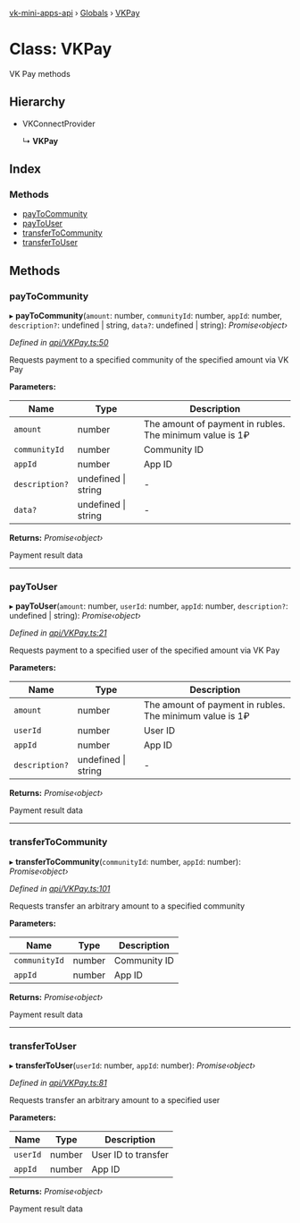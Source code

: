[vk-mini-apps-api](../README.md) › [Globals](../globals.md) › [VKPay](vkpay.md)

# Class: VKPay

VK Pay methods

## Hierarchy

* VKConnectProvider

  ↳ **VKPay**

## Index

### Methods

* [payToCommunity](vkpay.md#paytocommunity)
* [payToUser](vkpay.md#paytouser)
* [transferToCommunity](vkpay.md#transfertocommunity)
* [transferToUser](vkpay.md#transfertouser)

## Methods

###  payToCommunity

▸ **payToCommunity**(`amount`: number, `communityId`: number, `appId`: number, `description?`: undefined | string, `data?`: undefined | string): *Promise‹object›*

*Defined in [api/VKPay.ts:50](https://github.com/VKCOM/vk-mini-apps-api/blob/aa96c54/src/api/VKPay.ts#L50)*

Requests payment to a specified community of the specified amount
via VK Pay

**Parameters:**

Name | Type | Description |
------ | ------ | ------ |
`amount` | number | The amount of payment in rubles. The minimum value is 1₽ |
`communityId` | number | Community ID |
`appId` | number | App ID |
`description?` | undefined &#124; string | - |
`data?` | undefined &#124; string | - |

**Returns:** *Promise‹object›*

Payment result data

___

###  payToUser

▸ **payToUser**(`amount`: number, `userId`: number, `appId`: number, `description?`: undefined | string): *Promise‹object›*

*Defined in [api/VKPay.ts:21](https://github.com/VKCOM/vk-mini-apps-api/blob/aa96c54/src/api/VKPay.ts#L21)*

Requests payment to a specified user of the specified amount via VK Pay

**Parameters:**

Name | Type | Description |
------ | ------ | ------ |
`amount` | number | The amount of payment in rubles. The minimum value is 1₽ |
`userId` | number | User ID |
`appId` | number | App ID |
`description?` | undefined &#124; string | - |

**Returns:** *Promise‹object›*

Payment result data

___

###  transferToCommunity

▸ **transferToCommunity**(`communityId`: number, `appId`: number): *Promise‹object›*

*Defined in [api/VKPay.ts:101](https://github.com/VKCOM/vk-mini-apps-api/blob/aa96c54/src/api/VKPay.ts#L101)*

Requests transfer an arbitrary amount to a specified community

**Parameters:**

Name | Type | Description |
------ | ------ | ------ |
`communityId` | number | Community ID |
`appId` | number | App ID |

**Returns:** *Promise‹object›*

Payment result data

___

###  transferToUser

▸ **transferToUser**(`userId`: number, `appId`: number): *Promise‹object›*

*Defined in [api/VKPay.ts:81](https://github.com/VKCOM/vk-mini-apps-api/blob/aa96c54/src/api/VKPay.ts#L81)*

Requests transfer an arbitrary amount to a specified user

**Parameters:**

Name | Type | Description |
------ | ------ | ------ |
`userId` | number | User ID to transfer |
`appId` | number | App ID |

**Returns:** *Promise‹object›*

Payment result data

